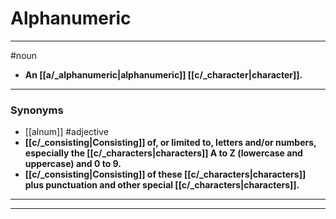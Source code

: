 # Alphanumeric
---
#noun
- **An [[a/_alphanumeric|alphanumeric]] [[c/_character|character]].**
---
### Synonyms
- [[alnum]]
#adjective
- **[[c/_consisting|Consisting]] of, or limited to, letters and/or numbers, especially the [[c/_characters|characters]] A to Z (lowercase and uppercase) and 0 to 9.**
- **[[c/_consisting|Consisting]] of these [[c/_characters|characters]] plus punctuation and other special [[c/_characters|characters]].**
---
---
